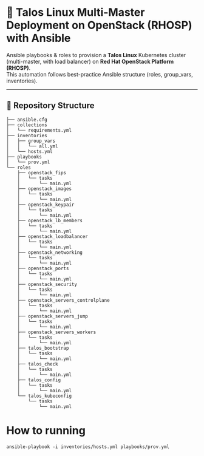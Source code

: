 # 🚀 Talos Linux Multi-Master Deployment on OpenStack (RHOSP) with Ansible

Ansible playbooks & roles to provision a **Talos Linux** Kubernetes cluster (multi-master, with load balancer) on **Red Hat OpenStack Platform (RHOSP)**.  
This automation follows best-practice Ansible structure (roles, group_vars, inventories).

---

## 📂 Repository Structure

```
├── ansible.cfg
├── collections
│   └── requirements.yml
├── inventories
│   ├── group_vars
│   │   └── all.yml
│   └── hosts.yml
├── playbooks
│   └── prov.yml
└── roles
    ├── openstack_fips
    │   └── tasks
    │       └── main.yml
    ├── openstack_images
    │   └── tasks
    │       └── main.yml
    ├── openstack_keypair
    │   └── tasks
    │       └── main.yml
    ├── openstack_lb_members
    │   └── tasks
    │       └── main.yml
    ├── openstack_loadbalancer
    │   └── tasks
    │       └── main.yml
    ├── openstack_networking
    │   └── tasks
    │       └── main.yml
    ├── openstack_ports
    │   └── tasks
    │       └── main.yml
    ├── openstack_security
    │   └── tasks
    │       └── main.yml
    ├── openstack_servers_controlplane
    │   └── tasks
    │       └── main.yml
    ├── openstack_servers_jump
    │   └── tasks
    │       └── main.yml
    ├── openstack_servers_workers
    │   └── tasks
    │       └── main.yml
    ├── talos_bootstrap
    │   └── tasks
    │       └── main.yml
    ├── talos_check
    │   └── tasks
    │       └── main.yml
    ├── talos_config
    │   └── tasks
    │       └── main.yml
    └── talos_kubeconfig
        └── tasks
            └── main.yml
```

# How to running
```
ansible-playbook -i inventories/hosts.yml playbooks/prov.yml
```